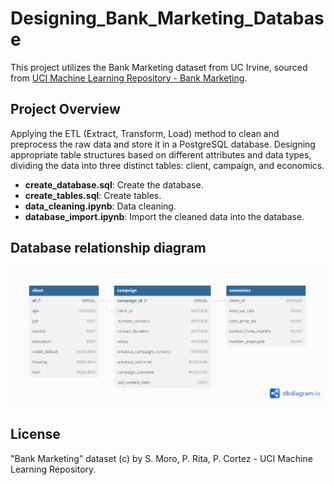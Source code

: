 # Designing_Bank_Marketing_Database

This project utilizes the Bank Marketing dataset from UC Irvine, sourced from [UCI Machine Learning Repository - Bank Marketing](https://archive.ics.uci.edu/dataset/222/bank+marketing).

## Project Overview

Applying the ETL (Extract, Transform, Load) method to clean and preprocess the raw data and store it in a PostgreSQL database. Designing appropriate table structures based on different attributes and data types, dividing the data into three distinct tables: client, campaign, and economics.

- **create_database.sql**:  Create the database.
- **create_tables.sql**:  Create tables.
- **data_cleaning.ipynb**:  Data cleaning.
- **database_import.ipynb**:  Import the cleaned data into the database.

## Database relationship diagram

![Entity Relationship Diagram](er_diagram.png)

## License

"Bank Marketing" dataset (c) by S. Moro, P. Rita, P. Cortez - UCI Machine Learning Repository.
